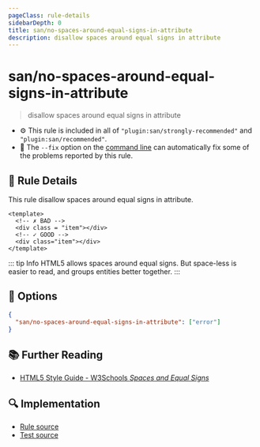 ```yaml
---
pageClass: rule-details
sidebarDepth: 0
title: san/no-spaces-around-equal-signs-in-attribute
description: disallow spaces around equal signs in attribute
---
```

# san/no-spaces-around-equal-signs-in-attribute
> disallow spaces around equal signs in attribute

- :gear: This rule is included in all of `"plugin:san/strongly-recommended"` and `"plugin:san/recommended"`.
- :wrench: The `--fix` option on the [command line](https://eslint.org/docs/user-guide/command-line-interface#fixing-problems) can automatically fix some of the problems reported by this rule.

## :book: Rule Details

This rule disallow spaces around equal signs in attribute.

<eslint-code-block fix :rules="{'san/no-spaces-around-equal-signs-in-attribute': ['error']}">

```vue
<template>
  <!-- ✗ BAD -->
  <div class = "item"></div>
  <!-- ✓ GOOD -->
  <div class="item"></div>
</template>
```

</eslint-code-block>

::: tip Info
HTML5 allows spaces around equal signs. But space-less is easier to read, and groups entities better together.
:::

## :wrench: Options

```json
{
  "san/no-spaces-around-equal-signs-in-attribute": ["error"]
}
```

## :books: Further Reading

* [HTML5 Style Guide - W3Schools *Spaces and Equal Signs*](https://www.w3schools.com/html/html5_syntax.asp)

## :mag: Implementation

- [Rule source](https://github.com/ecomfe/eslint-plugin-san/blob/main/lib/rules/no-spaces-around-equal-signs-in-attribute.js)
- [Test source](https://github.com/ecomfe/eslint-plugin-san/tree/main/__tests__/lib/rules/no-spaces-around-equal-signs-in-attribute.test.js)
